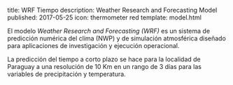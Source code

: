 title: WRF Tiempo
description: Weather Research and Forecasting Model
published: 2017-05-25
icon: thermometer red
template: model.html

El modelo _Weather Research and Forecasting (WRF)_ es un sistema de predicción 
numérica del clima (NWP) y de simulación atmosférica diseñado para aplicaciones 
de investigación y ejecución operacional. 

La predicción del tiempo a corto plazo se hace para la localidad de Paraguay a 
una resolución de 10 Km en un rango de 3 días para las variables de 
precipitación y temperatura.
